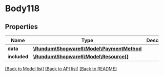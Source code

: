 # Body118

## Properties
Name | Type | Description | Notes
------------ | ------------- | ------------- | -------------
**data** | [**\Rundum\Shopware6\Model\PaymentMethod**](PaymentMethod.md) |  | [optional] 
**included** | [**\Rundum\Shopware6\Model\Resource[]**](Resource.md) |  | [optional] 

[[Back to Model list]](../../README.md#documentation-for-models) [[Back to API list]](../../README.md#documentation-for-api-endpoints) [[Back to README]](../../README.md)

